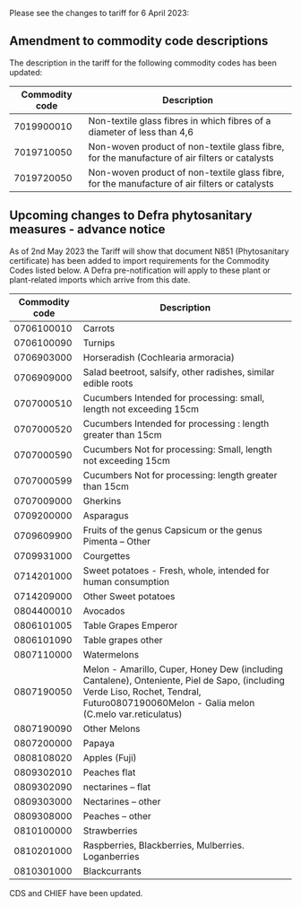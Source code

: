 Please see the changes to tariff for 6 April 2023:

## Amendment to commodity code descriptions

The description in the tariff for the following commodity codes has been updated:

| Commodity code | Description |
| --- | --- |
| 7019900010 | Non-textile glass fibres in which fibres of a diameter of less than 4,6 |
| 7019710050 | Non-woven product of non-textile glass fibre, for the manufacture of air filters or catalysts |
| 7019720050 | Non-woven product of non-textile glass fibre, for the manufacture of air filters or catalysts |

## Upcoming changes to Defra phytosanitary measures - advance notice
As of 2nd May 2023 the Tariff will show that document N851 (Phytosanitary certificate) has been added to import requirements for the Commodity Codes listed below. A Defra pre-notification will apply to these plant or plant-related imports which arrive from this date.

| Commodity code | Description |
| --- | --- |
| 0706100010 | Carrots |
| 0706100090 | Turnips |
| 0706903000 | Horseradish (Cochlearia armoracia) |
| 0706909000 | Salad beetroot, salsify, other radishes, similar edible roots |
| 0707000510 | Cucumbers Intended for processing: small, length not exceeding 15cm |
| 0707000520 | Cucumbers Intended for processing : length greater than 15cm |
| 0707000590 | Cucumbers Not for processing: Small, length not exceeding 15cm |
| 0707000599 | Cucumbers Not for processing: length greater than 15cm |
| 0707009000 | Gherkins |
| 0709200000 | Asparagus |
| 0709609900 | Fruits of the genus Capsicum or the genus Pimenta – Other |
| 0709931000 | Courgettes |
| 0714201000 | Sweet potatoes - Fresh, whole, intended for human consumption |
| 0714209000 | Other Sweet potatoes |
| 0804400010 | Avocados |
| 0806101005 | Table Grapes Emperor |
| 0806101090 | Table grapes other |
| 0807110000 | Watermelons |
| 0807190050 | Melon - Amarillo, Cuper, Honey Dew (including Cantalene), Onteniente, Piel de Sapo, (including Verde Liso, Rochet, Tendral, Futuro0807190060Melon - Galia melon (C.melo var.reticulatus) |
| 0807190090 | Other Melons |
| 0807200000 | Papaya |
| 0808108020 | Apples (Fuji) |
| 0809302010 | Peaches flat |
| 0809302090 | nectarines – flat |
| 0809303000 | Nectarines – other |
| 0809308000 | Peaches – other |
| 0810100000 | Strawberries |
| 0810201000 | Raspberries, Blackberries, Mulberries. Loganberries |
| 0810301000 | Blackcurrants |

CDS and CHIEF have been updated.
